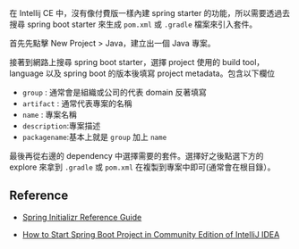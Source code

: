 
在 Intellij CE 中，沒有像付費版一樣內建 spring starter 的功能，所以需要透過去搜尋 spring boot starter 來生成 `pom.xml` 或 `.gradle` 檔案來引入套件。

首先先點擊 New Project > Java，建立出一個 Java 專案。

接著到網路上搜尋 spring boot starter，選擇 project 使用的 build tool，language 以及 spring boot 的版本後填寫 project metadata。包含以下欄位

- `group` : 通常會是組織或公司的代表 domain 反著填寫
- `artifact` : 通常代表專案的名稱
- `name` : 專案名稱
- `description`:專案描述
- `packagename`:基本上就是 `group` 加上 `name`

最後再從右邊的 dependency 中選擇需要的套件。選擇好之後點選下方的 explore 來拿到 `.gradle` 或 `pom.xml` 在複製到專案中即可(通常會在根目錄）。

## Reference

- [Spring Initializr Reference Guide](https://docs.spring.io/initializr/docs/0.4.x/reference/htmlsingle/#initializr-documentation-about)

- [How to Start Spring Boot Project in Community Edition of IntelliJ IDEA](https://www.youtube.com/watch?v=eZdQjgH7lyA)
